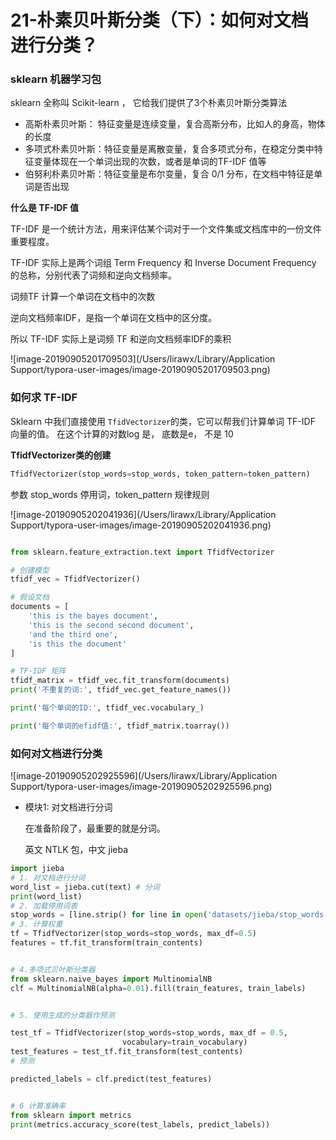# 21-朴素贝叶斯分类（下）：如何对文档进行分类？



### sklearn 机器学习包

sklearn 全称叫 Scikit-learn ， 它给我们提供了3个朴素贝叶斯分类算法

* 高斯朴素贝叶斯： 特征变量是连续变量，复合高斯分布，比如人的身高，物体的长度
* 多项式朴素贝叶斯：特征变量是离散变量，复合多项式分布，在稳定分类中特征变量体现在一个单词出现的次数，或者是单词的TF-IDF 值等
* 伯努利朴素贝叶斯：特征变量是布尔变量，复合 0/1 分布，在文档中特征是单词是否出现

**什么是 TF-IDF 值**

TF-IDF 是一个统计方法，用来评估某个词对于一个文件集或文档库中的一份文件重要程度。

TF-IDF 实际上是两个词组 Term Frequency 和 Inverse Document Frequency 的总称，分别代表了词频和逆向文档频率。

词频TF 计算一个单词在文档中的次数

逆向文档频率IDF，是指一个单词在文档中的区分度。

所以 TF-IDF 实际上是词频 TF 和逆向文档频率IDF的乘积

![image-20190905201709503](/Users/lirawx/Library/Application Support/typora-user-images/image-20190905201709503.png)



### 如何求 TF-IDF

Sklearn 中我们直接使用 `TfidVectorizer`的类，它可以帮我们计算单词 TF-IDF 向量的值。 在这个计算的对数log 是， 底数是e， 不是 10



**TfidfVectorizer类的创建** 

```python
TfidfVectorizer(stop_words=stop_words, token_pattern=token_pattern)
```

参数  stop_words 停用词，token_pattern 规律规则

![image-20190905202041936](/Users/lirawx/Library/Application Support/typora-user-images/image-20190905202041936.png)

```python

from sklearn.feature_extraction.text import TfidfVectorizer

# 创建模型
tfidf_vec = TfidfVectorizer()

# 假设文档
documents = [
    'this is the bayes document',
    'this is the second second document',
    'and the third one',
    'is this the document'
]

# TF-IDF 矩阵
tfidf_matrix = tfidf_vec.fit_transform(documents)
print('不重复的词:', tfidf_vec.get_feature_names())

print('每个单词的ID:', tfidf_vec.vocabulary_)

print('每个单词的efidf值:', tfidf_matrix.toarray())

```



### 如何对文档进行分类



![image-20190905202925596](/Users/lirawx/Library/Application Support/typora-user-images/image-20190905202925596.png)



* 模块1: 对文档进行分词

  在准备阶段了，最重要的就是分词。

  英文 NTLK 包，中文 jieba



```python
import jieba
# 1. 对文档进行分词
word_list = jieba.cut(text) # 分词
print(word_list)
# 2. 加载停用词表
stop_words = [line.strip() for line in open('datasets/jieba/stop_words.txt' , encoding="utf-8").readlines()]
# 3. 计算权重
tf = TfidfVectorizer(stop_words=stop_words, max_df=0.5)
features = tf.fit_transform(train_contents)


# 4.多项式贝叶斯分类器
from sklearn.naive_bayes import MultinomialNB
clf = MultinomialNB(alpha=0.01).fill(train_features, train_labels)


# 5. 使用生成的分类器作预测

test_tf = TfidfVectorizer(stop_words=stop_words, max_df = 0.5,
                         vocabulary=train_vocabulary)
test_features = test_tf.fit_transform(test_contents)
# 预测

predicted_labels = clf.predict(test_features)


# 6 计算准确率
from sklearn import metrics
print(metrics.accuracy_score(test_labels, predict_labels))


```



